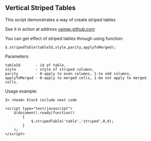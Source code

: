 Vertical Striped Tables
-------------- 
This script demonstrates a way of create striped tables

See it in action at address
[yamay.github.com](http://yamay.github.com)

You can get effect of striped tables through using function:

	$.stripedTable(tableId,style,parity,applyToMerged);

Parameters:

	tableId       - id of table,
	style         - style of striped columns,
	parity        - 0-apply to even columns, 1-to odd columns,
	applyToMerged - 0-apply to merged cells, 1-do not apply to merged cells.

Usage example:

	In <head> block include next code

	<script type="text/javascript">
		$(document).ready(function()
			{
				$.stripedTable('table','striped',0,0);
			}
		);
	</script>
